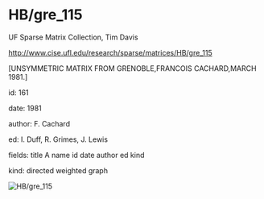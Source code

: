 # HB/gre_115

 UF Sparse Matrix Collection, Tim Davis

 http://www.cise.ufl.edu/research/sparse/matrices/HB/gre_115

 [UNSYMMETRIC MATRIX FROM GRENOBLE,FRANCOIS CACHARD,MARCH 1981.]

 id: 161

 date: 1981

 author: F. Cachard

 ed: I. Duff, R. Grimes, J. Lewis

 fields: title A name id date author ed kind

 kind: directed weighted graph

![HB/gre_115](http://www2.research.att.com/~yifanhu/GALLERY/GRAPHS/GIF_SMALL/HB@gre_115.gif)